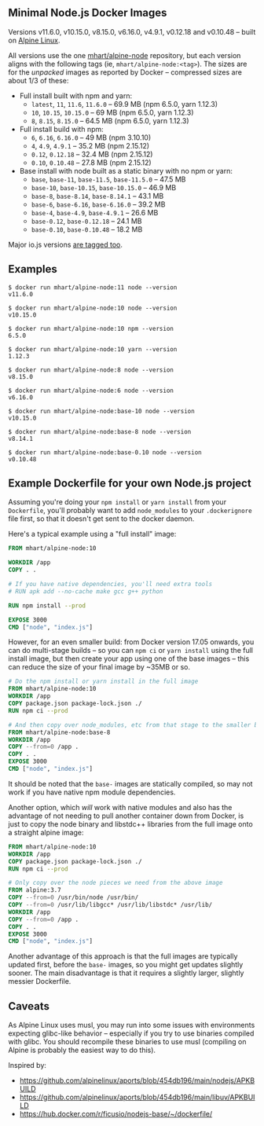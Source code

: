 Minimal Node.js Docker Images
-----------------------------

Versions v11.6.0, v10.15.0, v8.15.0, v6.16.0, v4.9.1, v0.12.18 and v0.10.48 –
built on [Alpine Linux](https://alpinelinux.org/).

All versions use the one [mhart/alpine-node](https://hub.docker.com/r/mhart/alpine-node/) repository,
but each version aligns with the following tags (ie, `mhart/alpine-node:<tag>`). The sizes are for the
*unpacked* images as reported by Docker – compressed sizes are about 1/3 of these:

- Full install built with npm and yarn:
  - `latest`, `11`, `11.6`, `11.6.0` – 69.9 MB (npm 6.5.0, yarn 1.12.3)
  - `10`, `10.15`, `10.15.0` – 69 MB (npm 6.5.0, yarn 1.12.3)
  - `8`, `8.15`, `8.15.0` – 64.5 MB (npm 6.5.0, yarn 1.12.3)
- Full install build with npm:
  - `6`, `6.16`, `6.16.0` – 49 MB (npm 3.10.10)
  - `4`, `4.9`, `4.9.1` – 35.2 MB (npm 2.15.12)
  - `0.12`, `0.12.18` – 32.4 MB (npm 2.15.12)
  - `0.10`, `0.10.48` – 27.8 MB (npm 2.15.12)
- Base install with node built as a static binary with no npm or yarn:
  - `base`, `base-11`, `base-11.5`, `base-11.5.0` – 47.5 MB
  - `base-10`, `base-10.15`, `base-10.15.0` – 46.9 MB
  - `base-8`, `base-8.14`, `base-8.14.1` – 43.1 MB
  - `base-6`, `base-6.16`, `base-6.16.0` – 39.2 MB
  - `base-4`, `base-4.9`, `base-4.9.1` – 26.6 MB
  - `base-0.12`, `base-0.12.18` – 24.1 MB
  - `base-0.10`, `base-0.10.48` – 18.2 MB

Major io.js versions [are tagged too](https://hub.docker.com/r/mhart/alpine-node/tags/).

Examples
--------

```console
$ docker run mhart/alpine-node:11 node --version
v11.6.0

$ docker run mhart/alpine-node:10 node --version
v10.15.0

$ docker run mhart/alpine-node:10 npm --version
6.5.0

$ docker run mhart/alpine-node:10 yarn --version
1.12.3

$ docker run mhart/alpine-node:8 node --version
v8.15.0

$ docker run mhart/alpine-node:6 node --version
v6.16.0

$ docker run mhart/alpine-node:base-10 node --version
v10.15.0

$ docker run mhart/alpine-node:base-8 node --version
v8.14.1

$ docker run mhart/alpine-node:base-0.10 node --version
v0.10.48
```

Example Dockerfile for your own Node.js project
-----------------------------------------------

Assuming you're doing your `npm install` or `yarn install` from your
`Dockerfile`, you'll probably want to add `node_modules` to your
`.dockerignore` file first, so that it doesn't get sent to the docker daemon.

Here's a typical example using a "full install" image:

```Dockerfile
FROM mhart/alpine-node:10

WORKDIR /app
COPY . .

# If you have native dependencies, you'll need extra tools
# RUN apk add --no-cache make gcc g++ python

RUN npm install --prod

EXPOSE 3000
CMD ["node", "index.js"]
```

However, for an even smaller build: from Docker version 17.05 onwards, you can
do multi-stage builds – so you can `npm ci` or `yarn install` using the
full install image, but then create your app using one of the base images –
this can reduce the size of your final image by ~35MB or so.

```Dockerfile
# Do the npm install or yarn install in the full image
FROM mhart/alpine-node:10
WORKDIR /app
COPY package.json package-lock.json ./
RUN npm ci --prod

# And then copy over node_modules, etc from that stage to the smaller base image
FROM mhart/alpine-node:base-8
WORKDIR /app
COPY --from=0 /app .
COPY . .
EXPOSE 3000
CMD ["node", "index.js"]
```

It should be noted that the `base-` images are statically compiled, so may not
work if you have native npm module dependencies.

Another option, which *will* work with native modules and also has the advantage
of not needing to pull another container down from Docker, is just to copy the
node binary and libstdc++ libraries from the full image onto a straight alpine
image:

```Dockerfile
FROM mhart/alpine-node:10
WORKDIR /app
COPY package.json package-lock.json ./
RUN npm ci --prod

# Only copy over the node pieces we need from the above image
FROM alpine:3.7
COPY --from=0 /usr/bin/node /usr/bin/
COPY --from=0 /usr/lib/libgcc* /usr/lib/libstdc* /usr/lib/
WORKDIR /app
COPY --from=0 /app .
COPY . .
EXPOSE 3000
CMD ["node", "index.js"]
```

Another advantage of this approach is that the full images are typically
updated first, before the `base-` images, so you might get updates slightly
sooner. The main disadvantage is that it requires a slightly larger, slightly
messier Dockerfile.

Caveats
-------

As Alpine Linux uses musl, you may run into some issues with environments
expecting glibc-like behavior – especially if you try to use binaries compiled
with glibc. You should recompile these binaries to use musl (compiling on
Alpine is probably the easiest way to do this).

Inspired by:

- https://github.com/alpinelinux/aports/blob/454db196/main/nodejs/APKBUILD
- https://github.com/alpinelinux/aports/blob/454db196/main/libuv/APKBUILD
- https://hub.docker.com/r/ficusio/nodejs-base/~/dockerfile/
